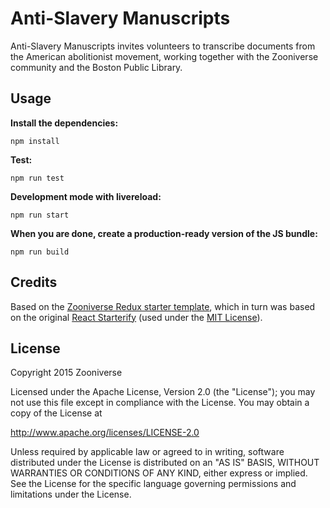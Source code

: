 # Anti-Slavery Manuscripts

Anti-Slavery Manuscripts invites volunteers to transcribe documents from the American abolitionist movement, working together with the Zooniverse community and the Boston Public Library.

## Usage

__Install the dependencies:__

`npm install`

__Test:__

```npm run test```

__Development mode with livereload:__

```npm run start```

__When you are done, create a production-ready version of the JS bundle:__

```npm run build```

## Credits

Based on the [Zooniverse Redux starter template](https://github.com/zooniverse/zoo-reduxify/),
which in turn was based on the original [React Starterify](https://github.com/Granze/react-starterify)
(used under the [MIT License](http://opensource.org/licenses/MIT)).

## License

Copyright 2015 Zooniverse

Licensed under the Apache License, Version 2.0 (the "License");
you may not use this file except in compliance with the License.
You may obtain a copy of the License at

   http://www.apache.org/licenses/LICENSE-2.0

Unless required by applicable law or agreed to in writing, software
distributed under the License is distributed on an "AS IS" BASIS,
WITHOUT WARRANTIES OR CONDITIONS OF ANY KIND, either express or implied.
See the License for the specific language governing permissions and
limitations under the License.
